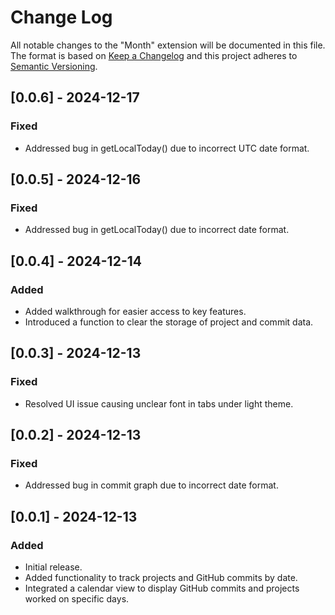 # Change Log

All notable changes to the "Month" extension will be documented in this file. The format is based on [Keep a Changelog](https://keepachangelog.com/en/1.0.0/) and this project adheres to [Semantic Versioning](https://semver.org/spec/v2.0.0.html).

## [0.0.6] - 2024-12-17

### Fixed
- Addressed bug in getLocalToday() due to incorrect UTC date format.

## [0.0.5] - 2024-12-16

### Fixed
- Addressed bug in getLocalToday() due to incorrect date format.

## [0.0.4] - 2024-12-14

### Added
- Added walkthrough for easier access to key features.
- Introduced a function to clear the storage of project and commit data.

## [0.0.3] - 2024-12-13

### Fixed
- Resolved UI issue causing unclear font in tabs under light theme.

## [0.0.2] - 2024-12-13

### Fixed
- Addressed bug in commit graph due to incorrect date format.

## [0.0.1] - 2024-12-13

### Added
- Initial release.
- Added functionality to track projects and GitHub commits by date.
- Integrated a calendar view to display GitHub commits and projects worked on specific days.
